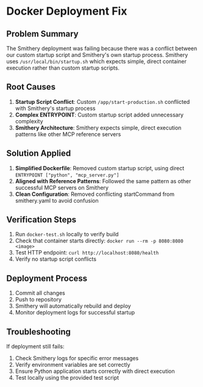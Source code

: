# Docker Deployment Fix

## Problem Summary
The Smithery deployment was failing because there was a conflict between our custom startup script and Smithery's own startup process. Smithery uses `/usr/local/bin/startup.sh` which expects simple, direct container execution rather than custom startup scripts.

## Root Causes
1. **Startup Script Conflict**: Custom `/app/start-production.sh` conflicted with Smithery's startup process
2. **Complex ENTRYPOINT**: Custom startup script added unnecessary complexity
3. **Smithery Architecture**: Smithery expects simple, direct execution patterns like other MCP reference servers

## Solution Applied
1. **Simplified Dockerfile**: Removed custom startup script, using direct `ENTRYPOINT ["python", "mcp_server.py"]`
2. **Aligned with Reference Patterns**: Followed the same pattern as other successful MCP servers on Smithery
3. **Clean Configuration**: Removed conflicting startCommand from smithery.yaml to avoid confusion

## Verification Steps
1. Run `docker-test.sh` locally to verify build
2. Check that container starts directly: `docker run --rm -p 8080:8080 <image>`
3. Test HTTP endpoint: `curl http://localhost:8080/health`
4. Verify no startup script conflicts

## Deployment Process
1. Commit all changes
2. Push to repository
3. Smithery will automatically rebuild and deploy
4. Monitor deployment logs for successful startup

## Troubleshooting
If deployment still fails:
1. Check Smithery logs for specific error messages
2. Verify environment variables are set correctly
3. Ensure Python application starts correctly with direct execution
4. Test locally using the provided test script